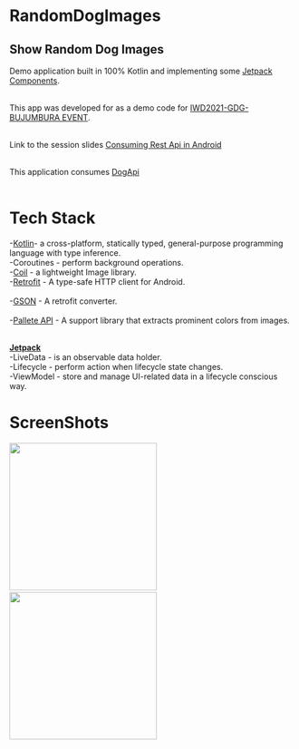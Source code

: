 # RandomDogImages
## Show Random Dog Images

Demo application built in 100% Kotlin and implementing some [Jetpack Components](https://developer.android.com/topic/libraries/architecture/).<br/><br/>

This app was developed for as a demo code for  [IWD2021-GDG-BUJUMBURA EVENT](https://gdg.community.dev/gdg-bujumbura/).<br/><br/> 

Link to the session slides [Consuming Rest Api in Android](https://speakerdeck.com/valentinerutto/consuming-rest-api-with-retrofit-in-android)<br/><br/>

This application consumes [DogApi](https://dog.ceo/dog-api/documentation/random)<br/><br/>

# Tech Stack<br/>
-[Kotlin](https://developer.android.com/kotlin?gclid=CjwKCAjw9r-DBhBxEiwA9qYUpWK_ANJvWx6zBkFk-4XeP5a0dCxwyFZv_EeeqAcUx1K_Mj3gGkpdxRoCW9IQAvD_BwE&gclsrc=aw.ds)- a cross-platform, statically typed, general-purpose programming language with type inference.<br/>
-Coroutines - perform background operations.<br/>
-[Coil](https://coil-kt.github.io/coil/getting_started/) - a lightweight Image library.<br/>
-[Retrofit](https://square.github.io/retrofit/) - A type-safe HTTP client for Android.<br/><br/>
-[GSON](https://github.com/google/gson) - A retrofit converter.<br/><br/>
-[Pallete API](https://developer.android.com/training/material/palette-colors) -  A support library that extracts prominent colors from images.<br/><br/>




[**Jetpack**](https://developer.android.com/jetpack)<br/>
-LiveData - is an observable data holder.<br/>
-Lifecycle - perform action when lifecycle state changes.<br/>
-ViewModel - store and manage UI-related data in a lifecycle conscious way.<br/>

# ScreenShots 
<img src="https://user-images.githubusercontent.com/10762793/117535770-f4972700-afff-11eb-9c30-bd66c7b2494f.png" width="260">&emsp;
<img src="![image](https://user-images.githubusercontent.com/10762793/117536995-ef89a600-b006-11eb-8e2d-0da5f15fbf00.png)" width="260">&emsp;




